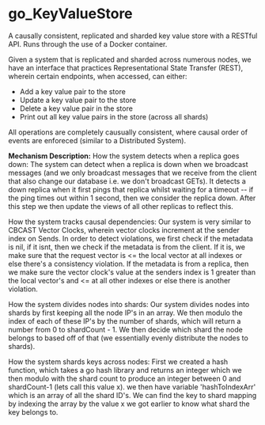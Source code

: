 # go_KeyValueStore
A causally consistent, replicated and sharded key value store with a RESTful API. Runs through the use of a Docker container.

Given a system that is replicated and sharded across numerous nodes, we have an interface that practices Representational State Transfer (REST),
wherein certain endpoints, when accessed, can either:

- Add a key value pair to the store
- Update a key value pair to the store
- Delete a key value pair in the store
- Print out all key value pairs in the store (across all shards)

All operations are completely causually consistent, where causal order of events are enforeced (similar to a Distributed System).

**Mechanism Description:**
How the system detects when a replica goes down:
The system can detect when a replica is down when we broadcast messages (and we only broadcast messages that we receive
from the client that also change our database i.e. we don't broadcast GETs). It detects a down replica when it first pings 
that replica whilst waiting for a timeout -- if the ping times out within 1 second, then we consider the replica down. After 
this step we then update the views of all other replicas to reflect this.

How the system tracks causal dependencies:
Our system is very similar to CBCAST Vector Clocks, wherein vector clocks increment at the sender
index on Sends. In order to detect violations, we first check if the metadata is nil, if it isnt, then we check if the metadata
is from the client. If it is, we make sure that the request vector is <= the local vector at all indexes or else there's a consistency
violation. If the metadata is from a replica, then we make sure the vector clock's value at the senders index is 1 greater than
the local vector's and <= at all other indexes or else there is another violation.

How the system divides nodes into shards:
Our system divides nodes into shards by first keeping all the node IP's in an array. We then modulo the index of each of these IP's
by the number of shards, which will return a number from 0 to shardCount - 1. We then decide which shard the node belongs to based
off of that (we essentially evenly distribute the nodes to shards).

How the system shards keys across nodes:
First we created a hash function, which takes a go hash library and returns an integer which we then modulo with the shard count to
produce an integer between 0 and shardCount-1 (lets call this value x). we then have variable 'hashToIndexArr' which is an array of 
all the shard ID's. We can find the key to shard mapping by indexing the array by the value x we got earlier to know what shard the 
key belongs to.

